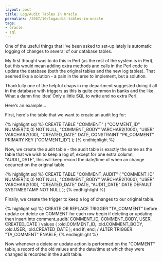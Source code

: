 ```yaml
---
layout: post
title: Log/Audit Tables In Oracle
permalink: /2007/10/logaudit-tables-in-oracle
tags:
- oracle
- sql
---
```


One of the useful things that i've been asked to set-up lately is automatic logging of changes to several
of our database tables.

My first thought was to do this in Perl (as the rest of the system is in Perl), but this would mean
adding extra methods and calls in the Perl code to update the database (both the original tables and the
new log tables). That seemed like a solution - a pain in the arse to implement, but a solution.

Thankfully one of the helpful chaps in my department suggested doing it all in the database with triggers
as this is quite common in banks and the like. What a damn fine idea! Only a little SQL to write and no
extra Perl.

Here's an example...

First, here's the table that we want to create an audit log for:

{% highlight sql %}
CREATE TABLE "COMMENT" (
  "COMMENT_ID" NUMBER(10,0) NOT NULL,
  "COMMENT_BODY" VARCHAR2(1000),
  "USER" VARCHAR2(100),
  "CREATED_DATE" DATE,
  CONSTRAINT "PK_COMMENT" PRIMARY KEY ("COMMENT_ID")
);
{% endhighlight %}

Now, we create the audit table - the audit table is exactly the same as the table that we wish to keep a
log of, except for one extra column, "AUDIT_DATE", this will keep record the date/time of when an change
occurred on the original table.

{% highlight sql %}
CREATE TABLE "COMMENT_AUDIT" (
  "COMMENT_ID" NUMBER(10,0) NOT NULL,
  "COMMENT_BODY" VARCHAR2(1000),
  "USER" VARCHAR2(100),
  "CREATED_DATE" DATE,
  "AUDIT_DATE" DATE DEFAULT SYSTIMESTAMP NOT NULL
);
{% endhighlight %}

Finally, we create the trigger to keep a log of changes to our original table.

{% highlight sql %}
CREATE OR REPLACE TRIGGER "TA_COMMENT"
before update or delete on COMMENT for each row
begin
if deleting or updating then
  insert into comment_audit(
    COMMENT_ID,
    COMMENT_BODY,
    USER,
    CREATED_DATE
  )
  values (
    :old.COMMENT_ID,
    :old.COMMENT_BODY,
    :old.USER,
    :old.CREATED_DATE
  );
end if;
end;
/
ALTER TRIGGER "TA_COMMENT" ENABLE;
{% endhighlight %}

Now whenever a delete or update action is performed on the "COMMENT" table, a record of the old values
and the date/time at which they were changed is recorded in the audit table.
